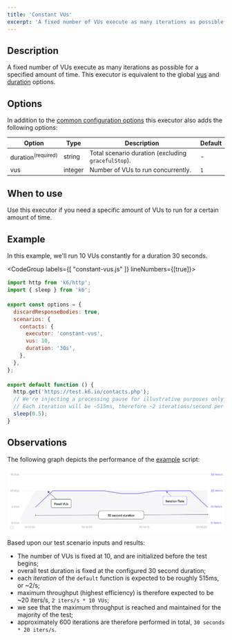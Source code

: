 ```yaml
---
title: 'Constant VUs'
excerpt: 'A fixed number of VUs execute as many iterations as possible for a specified amount of time.'
---
```


## Description

A fixed number of VUs execute as many iterations as possible for a specified amount
of time. This executor is equivalent to the global [vus](/using-k6/options#vus) and [duration](/using-k6/options#duration) options.

## Options

In addition to the [common configuration options](/using-k6/scenarios#options) this executor
also adds the following options:

| Option      | Type    | Description                                         | Default |
| ----------- | ------- | --------------------------------------------------- | ------- |
| duration<sup>(required)</sup> | string  | Total scenario duration (excluding `gracefulStop`). | -       |
| vus       | integer | Number of VUs to run concurrently.                  | `1`     |

## When to use

Use this executor if you need a specific amount of VUs to run for a certain amount of time.

## Example

In this example, we'll run 10 VUs constantly for a duration 30 seconds.

<CodeGroup labels={[ "constant-vus.js" ]} lineNumbers={[true]}>

```javascript
import http from 'k6/http';
import { sleep } from 'k6';

export const options = {
  discardResponseBodies: true,
  scenarios: {
    contacts: {
      executor: 'constant-vus',
      vus: 10,
      duration: '30s',
    },
  },
};

export default function () {
  http.get('https://test.k6.io/contacts.php');
  // We're injecting a processing pause for illustrative purposes only!
  // Each iteration will be ~515ms, therefore ~2 iterations/second per VU maximum throughput.
  sleep(0.5);
}
```

</CodeGroup>

## Observations

The following graph depicts the performance of the [example](#example) script:

![Constant VUs](./images/constant-vus.png)

Based upon our test scenario inputs and results:

* The number of VUs is fixed at 10, and are initialized before the test begins;
* overall test duration is fixed at the configured 30 second duration; 
* each _iteration_ of the `default` function is expected to be roughly 515ms, or ~2/s;
* maximum throughput (highest efficiency) is therefore expected to be ~20 iters/s, `2 iters/s * 10 VUs`; 
* we see that the maximum throughput is reached and maintained for the majority of the test;
* approximately 600 iterations are therefore performed in total, `30 seconds * 20 iters/s`.
